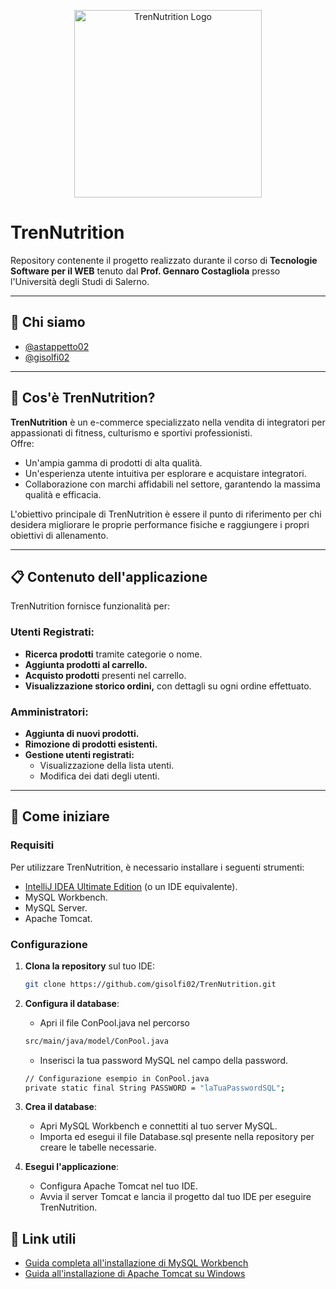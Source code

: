 <p align="center">
  <img src="https://github.com/gisolfi02/TrenNutrition/assets/114088374/1c3129de-5c3f-45db-9346-ec007004e4ed" alt="TrenNutrition Logo" style="width:300px">
</p>

# **TrenNutrition**  
Repository contenente il progetto realizzato durante il corso di **Tecnologie Software per il WEB** tenuto dal **Prof. Gennaro Costagliola** presso l'Università degli Studi di Salerno.

---

## 👥 **Chi siamo**
- [@astappetto02](https://github.com/astappetto02)  
- [@gisolfi02](https://github.com/gisolfi02)  

---

## 🛒 **Cos'è TrenNutrition?**
**TrenNutrition** è un e-commerce specializzato nella vendita di integratori per appassionati di fitness, culturismo e sportivi professionisti.  
Offre:  
- Un'ampia gamma di prodotti di alta qualità.  
- Un'esperienza utente intuitiva per esplorare e acquistare integratori.  
- Collaborazione con marchi affidabili nel settore, garantendo la massima qualità e efficacia.  

L'obiettivo principale di TrenNutrition è essere il punto di riferimento per chi desidera migliorare le proprie performance fisiche e raggiungere i propri obiettivi di allenamento.  

---

## 📋 **Contenuto dell'applicazione**
TrenNutrition fornisce funzionalità per:  
### **Utenti Registrati:**  
- **Ricerca prodotti** tramite categorie o nome.  
- **Aggiunta prodotti al carrello.**  
- **Acquisto prodotti** presenti nel carrello.  
- **Visualizzazione storico ordini,** con dettagli su ogni ordine effettuato.  

### **Amministratori:**  
- **Aggiunta di nuovi prodotti.**  
- **Rimozione di prodotti esistenti.**  
- **Gestione utenti registrati:**  
  - Visualizzazione della lista utenti.  
  - Modifica dei dati degli utenti.  

---

## 🚀 **Come iniziare**
### **Requisiti**
Per utilizzare TrenNutrition, è necessario installare i seguenti strumenti:  
- [IntelliJ IDEA Ultimate Edition](https://www.jetbrains.com/idea/) (o un IDE equivalente).  
- MySQL Workbench.  
- MySQL Server.  
- Apache Tomcat.  

### **Configurazione**
1. **Clona la repository** sul tuo IDE:  
   ```bash
   git clone https://github.com/gisolfi02/TrenNutrition.git
   ```
2. **Configura il database**:
    - Apri il file ConPool.java nel percorso
    ```bash
    src/main/java/model/ConPool.java
    ```
    - Inserisci la tua password MySQL nel campo della password.
    ```bash
    // Configurazione esempio in ConPool.java
    private static final String PASSWORD = "laTuaPasswordSQL";
    ```

3. **Crea il database**:
    - Apri MySQL Workbench e connettiti al tuo server MySQL.
    - Importa ed esegui il file Database.sql presente nella repository per creare le tabelle necessarie.

4. **Esegui l'applicazione**:
    - Configura Apache Tomcat nel tuo IDE.
    - Avvia il server Tomcat e lancia il progetto dal tuo IDE per eseguire TrenNutrition.

## 🔗 Link utili
- [Guida completa all'installazione di MySQL Workbench](https://www.simplilearn.com/tutorials/mysql-tutorial/mysql-workbench-installation)
- [Guida all'installazione di Apache Tomcat su Windows](https://phoenixnap.com/kb/install-tomcat-windows)
